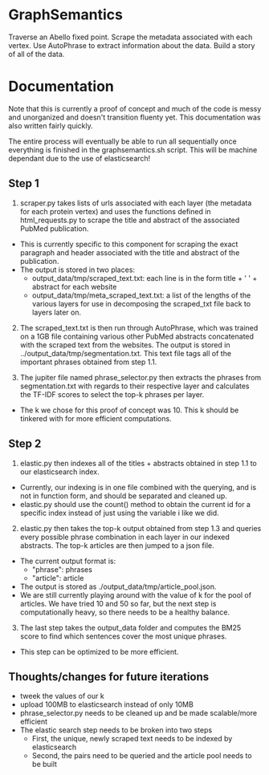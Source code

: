 # GraphSemantics
Traverse an Abello fixed point. Scrape the metadata associated with each vertex. Use AutoPhrase to extract information about the data. Build a story of all of the data.

# Documentation
Note that this is currently a proof of concept and much of the code is messy and unorganized and doesn't transition fluenty yet. This documentation was also written fairly quickly.

The entire process will eventually be able to run all sequentially once everything is finished in the graphsemantics.sh script. This will be machine dependant due to the use of elasticsearch!

## Step 1
1. scraper.py takes lists of urls associated with each layer (the metadata for each protein vertex) and uses the functions defined in html_requests.py to scrape the title and abstract of the associated PubMed publication.

  * This is currently specific to this component for scraping the exact paragraph and header associated with the title and abstract of the publication.
  * The output is stored in two places:
     * output_data/tmp/scraped_text.txt: each line is in the form title + ' ' + abstract for each website
     * output_data/tmp/meta_scraped_text.txt: a list of the lengths of the various layers for use in decomposing the scraped_txt file back to layers later on.

2. The scraped_text.txt is then run through AutoPhrase, which was trained on a 1GB file containing various other PubMed abstracts concatenated with the scraped text from the websites. The output is stored in ../output_data/tmp/segmentation.txt. This text file tags all of the important phrases obtained from step 1.1.
   
3. The jupiter file named phrase_selector.py then extracts the phrases from segmentation.txt with regards to their respective layer and calculates the TF-IDF scores to select the top-k phrases per layer.

  * The k we chose for this proof of concept was 10. This k should be tinkered with for more efficient computations.

## Step 2
1. elastic.py then indexes all of the titles + abstracts obtained in step 1.1 to our elasticsearch index.

  * Currently, our indexing is in one file combined with the querying, and is not in function form, and should be separated and cleaned up.
  * elastic.py should use the count() method to obtain the current id for a specific index instead of just using the variable i like we did.

2. elastic.py then takes the top-k output obtained from step 1.3 and queries every possible phrase combination in each layer in our indexed abstracts. The top-k articles are then jumped to a json file.
   
  * The current output format is:
     * "phrase": phrases
     * "article": article
  * The output is stored as ./output_data/tmp/article_pool.json.
  * We are still currently playing around with the value of k for the pool of articles. We have tried 10 and 50 so far, but the next step is computationally heavy, so there needs to be a healthy balance.

3. The last step takes the output_data folder and computes the BM25 score to find which sentences cover the most unique phrases.

  * This step can be optimized to be more efficient.

## Thoughts/changes for future iterations
* tweek the values of our k
* upload 100MB to elasticsearch instead of only 10MB
* phrase_selector.py needs to be cleaned up and be made scalable/more efficient
* The elastic search step needs to be broken into two steps
  * First, the unique, newly scraped text needs to be indexed by elasticsearch
  * Second, the pairs need to be queried and the article pool needs to be built